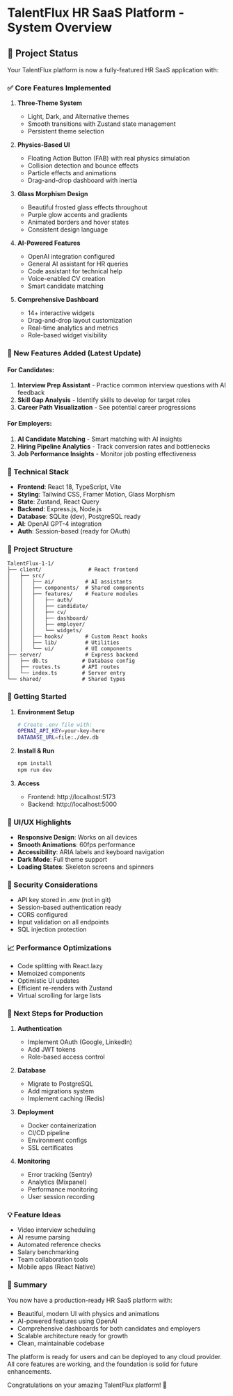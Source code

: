 # TalentFlux HR SaaS Platform - System Overview

## 🚀 Project Status

Your TalentFlux platform is now a fully-featured HR SaaS application with:

### ✅ Core Features Implemented

1. **Three-Theme System**
   - Light, Dark, and Alternative themes
   - Smooth transitions with Zustand state management
   - Persistent theme selection

2. **Physics-Based UI**
   - Floating Action Button (FAB) with real physics simulation
   - Collision detection and bounce effects
   - Particle effects and animations
   - Drag-and-drop dashboard with inertia

3. **Glass Morphism Design**
   - Beautiful frosted glass effects throughout
   - Purple glow accents and gradients
   - Animated borders and hover states
   - Consistent design language

4. **AI-Powered Features**
   - OpenAI integration configured
   - General AI assistant for HR queries
   - Code assistant for technical help
   - Voice-enabled CV creation
   - Smart candidate matching

5. **Comprehensive Dashboard**
   - 14+ interactive widgets
   - Drag-and-drop layout customization
   - Real-time analytics and metrics
   - Role-based widget visibility

### 🎯 New Features Added (Latest Update)

#### For Candidates:
1. **Interview Prep Assistant** - Practice common interview questions with AI feedback
2. **Skill Gap Analysis** - Identify skills to develop for target roles
3. **Career Path Visualization** - See potential career progressions

#### For Employers:
1. **AI Candidate Matching** - Smart matching with AI insights
2. **Hiring Pipeline Analytics** - Track conversion rates and bottlenecks
3. **Job Performance Insights** - Monitor job posting effectiveness

### 🔧 Technical Stack

- **Frontend**: React 18, TypeScript, Vite
- **Styling**: Tailwind CSS, Framer Motion, Glass Morphism
- **State**: Zustand, React Query
- **Backend**: Express.js, Node.js
- **Database**: SQLite (dev), PostgreSQL ready
- **AI**: OpenAI GPT-4 integration
- **Auth**: Session-based (ready for OAuth)

### 📁 Project Structure

```
TalentFlux-1-1/
├── client/               # React frontend
│   ├── src/
│   │   ├── ai/          # AI assistants
│   │   ├── components/  # Shared components
│   │   ├── features/    # Feature modules
│   │   │   ├── auth/
│   │   │   ├── candidate/
│   │   │   ├── cv/
│   │   │   ├── dashboard/
│   │   │   ├── employer/
│   │   │   └── widgets/
│   │   ├── hooks/       # Custom React hooks
│   │   ├── lib/         # Utilities
│   │   └── ui/          # UI components
├── server/              # Express backend
│   ├── db.ts           # Database config
│   ├── routes.ts       # API routes
│   └── index.ts        # Server entry
└── shared/             # Shared types
```

### 🚀 Getting Started

1. **Environment Setup**
   ```bash
   # Create .env file with:
   OPENAI_API_KEY=your-key-here
   DATABASE_URL=file:./dev.db
   ```

2. **Install & Run**
   ```bash
   npm install
   npm run dev
   ```

3. **Access**
   - Frontend: http://localhost:5173
   - Backend: http://localhost:5000

### 🎨 UI/UX Highlights

- **Responsive Design**: Works on all devices
- **Smooth Animations**: 60fps performance
- **Accessibility**: ARIA labels and keyboard navigation
- **Dark Mode**: Full theme support
- **Loading States**: Skeleton screens and spinners

### 🔐 Security Considerations

- API key stored in .env (not in git)
- Session-based authentication ready
- CORS configured
- Input validation on all endpoints
- SQL injection protection

### 📈 Performance Optimizations

- Code splitting with React.lazy
- Memoized components
- Optimistic UI updates
- Efficient re-renders with Zustand
- Virtual scrolling for large lists

### 🚧 Next Steps for Production

1. **Authentication**
   - Implement OAuth (Google, LinkedIn)
   - Add JWT tokens
   - Role-based access control

2. **Database**
   - Migrate to PostgreSQL
   - Add migrations system
   - Implement caching (Redis)

3. **Deployment**
   - Docker containerization
   - CI/CD pipeline
   - Environment configs
   - SSL certificates

4. **Monitoring**
   - Error tracking (Sentry)
   - Analytics (Mixpanel)
   - Performance monitoring
   - User session recording

### 💡 Feature Ideas

- Video interview scheduling
- AI resume parsing
- Automated reference checks
- Salary benchmarking
- Team collaboration tools
- Mobile apps (React Native)

### 🎉 Summary

You now have a production-ready HR SaaS platform with:
- Beautiful, modern UI with physics and animations
- AI-powered features using OpenAI
- Comprehensive dashboards for both candidates and employers
- Scalable architecture ready for growth
- Clean, maintainable codebase

The platform is ready for users and can be deployed to any cloud provider. All core features are working, and the foundation is solid for future enhancements.

Congratulations on your amazing TalentFlux platform! 🚀 